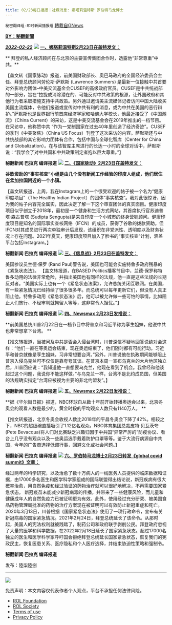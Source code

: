 ```yaml
---
title: 02/23每日播报｜社媒消息: 娜塔莉温特斯 罗伯特马龙博士
---
```

`秘密翻译组-即时新闻播报组` [轉載自GNews](https://gnews.org/zh-hans/2052047/)

**[BY：秘翻新聞](https://gtv.org/broadcast/watch/6215cce908ba8a07b1a1c431)**

***[2022-02-22](https://gtv.org/broadcast/watch/6215cce908ba8a07b1a1c431)***
![](https://assets.gnews.org/wp-content/uploads/2022/02/1-347.jpg)
**[一、娜塔莉温特斯2月23日在盖特发文：](https://gettr.com/post/pw5qzqce23)**

** 拜登的私人经济顾问在与北京的主要宣传集团合作时，透露他“非常尊重”中共。**

【盖文转《国家脉动》报道，前美国财政部长、奥巴马政府的全国经济委员会主任、拜登总统顾问劳伦斯·萨默斯 (Lawrence Summers) 是最新一位接触中共首要对外影响力团体–中美交流基金会CUSEF的高级政府官员。CUSEF是中共统战部的一部分，旨在“拉拢或消除潜在的、可能反对中共政策的根源，让外国政府和其他行为者采取措施支持中共政策。另外通过邀请美主流媒体记者访问中国大陆收买美国主流媒体，令他们报道或宣传对中共有利的消息，或为中共在美国的恶行辩护。”萨默斯也是世界银行前首席经济学家和哈佛大学校长，他最近接受了《中国潮流》（China Current）的采访，这是中美交流基金会在2019年推出的一档节目。在采访中，他称赞中共 “作为一党制国家在过去40年里创造了经济奇迹”。CUSEF的季刊《中美聚焦》（China US Focus）刊登了这次采访的内容。萨默斯还与中共统战部的其它影响力团体有合作，包括中国与全球化智库（Center for China and Globalization）。在与该智库主席进行的长达一小时的全球对话中，萨默斯说：“我学会了对中共国和中共政策制定者抱以巨大尊重。”】

**秘翻新闻 巴拉克 编译报道**
![](https://assets.gnews.org/wp-content/uploads/2022/02/2-91.png)
[**二、《国家脉动》2月23日在盖特发文：**](https://gettr.com/post/pw6p2rfb10)

**谷歌资助的“事实核查”小组是由几个没有新闻工作经验的印度人组成，他们居住在孟加拉国附近的一个小镇。**

【盖文转报道，上周，我在Instagram上的一个很受欢迎的帖子被一个名为“健康印度项目”（The Healthy Indian Project）的团体“事实核查”。我对此很惊讶，因为我的帖子内容完全属实，因此决定了解一下这个审查团体的真实面目。健康印度项目似乎创立于2018年，最初是一个健身和生活方式网站，其首席执行官苏迪普塔·森古普塔 (Sudipta Sengupta)是来自印度一个小城市的终身营销顾问。健康印度项目是知名的国际事实查核网络（IFCN）的成员，获得了谷歌的拨款资助。但IFCN对其成员进行两次单独审计后发现，该组织在非党派性、透明度以及财务状况上存在问题。2021年夏天，健康印度项目加入了脸书的“事实核查”计划，涵盖平台包括Instagram。】

**秘翻新闻 巴拉克 编译报道**
![](https://assets.gnews.org/wp-content/uploads/2022/02/3-76.jpg)
**[三、《信息战》2月23日在盖特发文：](https://gettr.com/post/pw65al161b)**

美国参议员兰德·保罗 (Rand Paul)警告说，美国也可能会实施特鲁多政府残暴的《紧急状态法》。 【盖文转报道，在BASED Politics播客节目中，兰德·保罗称特鲁多动用的法律非常危险，并指出美国也有同样的法规，他一直是这些法规的长期反对者。“美国实际上也有一个《紧急状态法案》，允许总统关闭互联网。在美国，有一些紧急情况已经持续了很多很多年。而总统可以每年更新它们，但没有人真正阻止他。特鲁多动用《紧急状态法》后，他可以被允许做一些可怕的事情，比如阻止人们旅行、不经审判就拘留人等等，这非常令人担忧。”】

**秘翻新闻 巴拉克 编译报道**
![](https://assets.gnews.org/wp-content/uploads/2022/02/4-50.jpg)
[**四、Newsmax 2月23日发推说：**](https://twitter.com/newsmax/status/1496294300790841344)

**前美国总统川普2月22日在一档节目中将普京和习近平称为孪生姐妹，他说中共也非常想拿下台湾。 **

【推文转报道，当被问及中共是否会入侵台湾时，川普深信不疑地回答说绝对会这样：“他们一直在等奥运会结束，现在奥运结束了，他们随时都有可能行动。习近平和普京就像是孪生姐妹，习非常想要台湾。”另外，川普说他在执政期间能够阻止普京入侵乌克兰可不仅仅是靠夸夸其谈。在普京本周一宣布乌克兰的大片地区独立后，川普回应说：“我知道他一直想要乌克兰，他现在看到了机会。我曾经和他谈起过这个问题，我说你不能这样做。”与乌克兰一样，台湾不是北约成员国，但美国的法规确实指定“台湾应被视为主要的非北约盟友”。】

**秘翻新闻 巴拉克 编译报道**
![](https://assets.gnews.org/wp-content/uploads/2022/02/5-41.png)
**五**[**、Newsmax 2月22日发推说：**](https://twitter.com/newsmax/status/1496093324230356992)

**据《华尔街日报》报道，NBC环球自从数十年前开始转播奥运会以来，北京冬奥会的观看人数是最少的，黄金时段的平均观众人数只有1140万人。 **

【推文转报道，北京冬奥会收视人数比2018年的平昌冬奥会下降了42%。相较之下，NBC的超级碗直播吸引了1.12亿名观众。NBC体育集团总裁皮特·贝瓦茨夸 (Pete Bevacqua)将人们对比赛缺乏兴趣归因于中共国“异常严厉的”防疫协议、看台上几乎没有观众以及一些奥运选手戴着防护口罩等等。鉴于大流行病源自中共国，今年的广告商选择低调行事，回避文化或社会问题。】

**秘翻新闻 巴拉克 编译报道**
![](https://assets.gnews.org/wp-content/uploads/2022/02/6-34.jpg)
**[六、罗伯特马龙博士2月23日转发《global covid summit》文章：](https://gettr.com/post/pw8l8h7a01)**

经过两年的科学研究，以及治愈了数十万病人的一线医务人员提供的临床数据和证据，由17000多名医生和医学科学家组成的国际联盟得出结论说，新冠疾病有很大概率治愈，用自然免疫和经过验证的药物治疗就可以很好地解决，不再需要国家紧急状态。 新冠疫苗未能减少新冠病毒的传播，并带来了一些健康风险，而儿童和健康成年人的自然免疫力已被证明更为有效。此外，使用经过充分研究、被美国食品药物管理局批准的药物的治疗方案现在被证明可以有效防止新冠重症和死亡。 2020年3月13日，川普根据《国家紧急状态法》使用了一项行政命令，宣布有关新冠病毒的国家紧急情况。2021年2月24日，拜登总统延长了该命令。从那时起，美国人的宪法权利就被践踏了，制药公司和政府联手剥削公民。拜登政府忽视了大量的医学和科学数据，在2022年2月18日延长了国家紧急状态。超过17000名独立的医生和医学科学家呼吁国会拒绝拜登总统延长国家紧急状态，恢复我们的宪政民主，恢复医患关系、医疗隐私和个人医疗选择，并结束胁迫性策略和强制令。

**秘翻新闻 巴拉克 编译报道**

发布：陸柒陸捌

* * *
![](https://assets.gnews.org/wp-content/uploads/2022/02/IMAGE-2022-02-19-171240.jpg)
 

免责声明：本文内容仅代表作者个人观点，平台不承担任何法律风险。

- [ROL Foundation](https://rolfoundation.org/)
- [ROL Society](https://rolsociety.org/)
- [Terms of use](https://gnews.org/terms-of-use-3/)
- [Privacy Policy](https://gnews.org/privacy-policy/)
